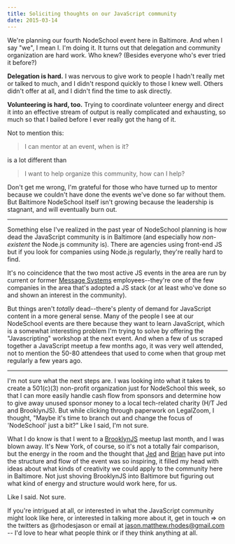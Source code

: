 ```yaml
---
title: Soliciting thoughts on our JavaScript community
date: 2015-03-14
---
```

We're planning our fourth NodeSchool event here in Baltimore. And when I say "we", I mean I. I'm doing it. It turns out that delegation and community organization are hard work. Who knew? (Besides everyone who's ever tried it before?)

**Delegation is hard.** I was nervous to give work to people I hadn't really met or talked to much, and I didn't respond quickly to those I knew well. Others didn't offer at all, and I didn't find the time to ask directly.

**Volunteering is hard, too.** Trying to coordinate volunteer energy and direct it into an effective stream of output is really complicated and exhausting, so much so that I bailed before I ever really got the hang of it.

Not to mention this:

> I can mentor at an event, when is it?

is a lot different than

> I want to help organize this community, how can I help?

Don't get me wrong, I'm grateful for those who have turned up to mentor because we couldn't have done the events we've done so far without them. But Baltimore NodeSchool itself isn't growing because the leadership is stagnant, and will eventually burn out.

***

Something else I've realized in the past year of NodeSchool planning is how dead the JavaScript community is in Baltimore (and especially how _non-existent_ the Node.js community is). There are  agencies using front-end JS but if you look for companies using Node.js regularly, they're really hard to find. 

It's no coincidence that the two most active JS events in the area are run by current or former [Message Systems](http://messagesystems.com) employees--they're one of the few companies in the area that's adopted a JS stack (or at least who've done so and shown an interest in the community).

But things aren't _totally_ dead--there's plenty of demand for JavaScript content in a more general sense. Many of the people I see at our NodeSchool events are there because they want to learn JavaScript, which is a somewhat interesting problem I'm trying to solve by offering the "Javascripting" workshop at the next event. And when a few of us scraped together a JavaScript meetup a few months ago, it was very well attended, not to mention the 50-80 attendees that used to come when that group met regularly a few years ago.

***

I'm not sure what the next steps are. I was looking into what it takes to create a 501(c)(3) non-profit organization just for NodeSchool this week, so that I can more easily handle cash flow from sponsors and determine how to give away unused sponsor money to a local tech-related charity (H/T Jed and BrooklynJS). But while clicking through paperwork on LegalZoom, I thought, "Maybe it's time to branch out and change the focus of 'NodeSchool' just a bit?" Like I said, I'm not sure.

What I do know is that I went to a [BrooklynJS](http://twitter.com/brooklyn_js) meetup last month, and I was blown away. It's New York, of course, so it's not a totally fair comparison, but the energy in the room and the thought that [Jed](http://twitter.com/jedschmidt) and [Brian](http://twitter.com/brianloveswords) have put into the structure and flow of the event was so inspiring, it filled my head with ideas about what kinds of creativity we could apply to the community here in Baltimore. Not just shoving BrooklynJS into Baltimore but figuring out what kind of energy and structure would work here, for us. 

Like I said. Not sure.

If you're intrigued at all, or interested in what the JavaScript community might look like here, or interested in talking more about it, get in touch => on the twitters as @rhodesjason or email at jason.matthew.rhodes@gmail.com -- I'd love to hear what people think or if they think anything at all.